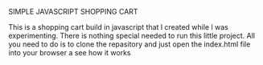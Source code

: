 SIMPLE JAVASCRIPT SHOPPING CART

This is a shopping cart build in javascript that l created while l was experimenting.
There is nothing special needed to run this little project. All you need to do is to clone the repasitory and just open the
index.html file into your browser a see how it works
